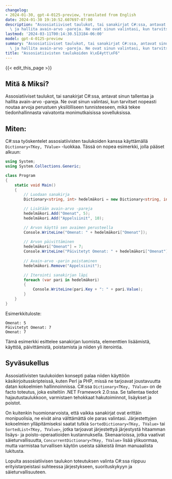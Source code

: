 ```yaml
---
changelog:
- 2024-01-30, gpt-4-0125-preview, translated from English
date: 2024-01-30 19:10:52.607697-07:00
description: "Assosiatiiviset taulukot, tai sanakirjat C#:ssa, antavat sinun tallentaa\
  \ ja hallita avain-arvo -pareja. Ne ovat sinun valintasi, kun tarvitset nopeasti\u2026"
lastmod: '2024-03-11T00:14:30.513184-06:00'
model: gpt-4-0125-preview
summary: "Assosiatiiviset taulukot, tai sanakirjat C#:ssa, antavat sinun tallentaa\
  \ ja hallita avain-arvo -pareja. Ne ovat sinun valintasi, kun tarvitset nopeasti\u2026"
title: "Assosiatiivisten taulukoiden k\xE4ytt\xF6"
---
```


{{< edit_this_page >}}

## Mitä & Miksi?

Assosiatiiviset taulukot, tai sanakirjat C#:ssa, antavat sinun tallentaa ja hallita avain-arvo -pareja. Ne ovat sinun valintasi, kun tarvitset nopeasti noutaa arvoja perustuen yksilölliseen tunnisteeseen, mikä tekee tiedonhallinnasta vaivatonta monimutkaisissa sovelluksissa.

## Miten:

C#:ssa työskentelet assosiatiivisten taulukoiden kanssa käyttämällä `Dictionary<TKey, TValue>` -luokkaa. Tässä on nopea esimerkki, jolla pääset alkuun:

```C#
using System;
using System.Collections.Generic;

class Program
{
    static void Main()
    {
        // Luodaan sanakirja
        Dictionary<string, int> hedelmäkori = new Dictionary<string, int>();

        // Lisätään avain-arvo -pareja
        hedelmäkori.Add("Omenat", 5);
        hedelmäkori.Add("Appelsiinit", 10);

        // Arvon käyttö sen avaimen perusteella
        Console.WriteLine("Omenat: " + hedelmäkori["Omenat"]);
        
        // Arvon päivittäminen
        hedelmäkori["Omenat"] = 7;
        Console.WriteLine("Päivitetyt Omenat: " + hedelmäkori["Omenat"]);
        
        // Avain-arvo -parin poistaminen
        hedelmäkori.Remove("Appelsiinit");

        // Iterointi sanakirjan läpi
        foreach (var pari in hedelmäkori)
        {
            Console.WriteLine(pari.Key + ": " + pari.Value);
        }
    }
}
```
Esimerkkituloste:
```
Omenat: 5
Päivitetyt Omenat: 7
Omenat: 7
```

Tämä esimerkki esittelee sanakirjan luomista, elementtien lisäämistä, käyttöä, päivittämistä, poistamista ja niiden yli iterointia.

## Syväsukellus

Assosiatiivisten taulukoiden konsepti palaa niiden käyttöön käsikirjoitusskripteissä, kuten Perl ja PHP, missä ne tarjoavat joustavuutta datan kokoelmien hallinnoinnissa. C#:ssa `Dictionary<TKey, TValue>` on de facto toteutus, joka esiteltiin .NET Framework 2.0:ssa. Se tallentaa tiedot hajautustaulukkoon, varmistaen tehokkaat hakutoiminnot, lisäykset ja poistot.

On kuitenkin huomionarvoista, että vaikka sanakirjat ovat erittäin monipuolisia, ne eivät aina välttämättä ole paras valintasi. Järjestettyjen kokoelmien ylläpitämiseksi saatat tutkia `SortedDictionary<TKey, TValue>` tai `SortedList<TKey, TValue>`, jotka tarjoavat järjestettyä järjestystä hitaamman lisäys- ja poisto-operaatioiden kustannuksella. Skenaarioissa, jotka vaativat säieturvallisuutta, `ConcurrentDictionary<TKey, TValue>` lisää ylikuormaa, mutta varmistaa turvallisen käytön useista säikeistä ilman manuaalista lukitusta.

Lopulta assosiatiivisen taulukon toteutuksen valinta C#:ssa riippuu erityistarpeistasi suhteessa järjestykseen, suorituskykyyn ja säieturvallisuuteen.
